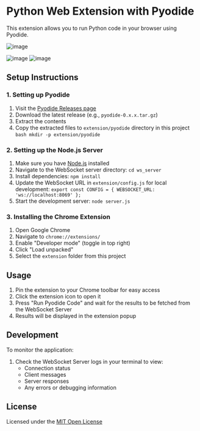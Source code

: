 # Python Web Extension with Pyodide

This extension allows you to run Python code in your browser using Pyodide.

![image](https://github.com/user-attachments/assets/4845c5ba-f465-46b6-b201-9e2380be6f63)

![image](https://github.com/user-attachments/assets/9d3fede8-2851-4026-8143-ecc2eb19b37f) ![image](https://github.com/user-attachments/assets/e0651998-c57a-4d98-b693-0dbad3cb230e)





## Setup Instructions

### 1. Setting up Pyodide

1. Visit the [Pyodide Releases page](https://github.com/pyodide/pyodide/releases)
2. Download the latest release (e.g., `pyodide-0.x.x.tar.gz`)
3. Extract the contents
4. Copy the extracted files to `extension/pyodide` directory in this project   ```bash
   mkdir -p extension/pyodide ```

### 2. Setting up the Node.js Server

1. Make sure you have [Node.js](https://nodejs.org/) installed
2. Navigate to the WebSocket server directory:   ```
   cd ws_server   ```
3. Install dependencies:   ```
   npm install   ```
4. Update the WebSocket URL in `extension/config.js` for local development:   ```
   export const CONFIG = {
       WEBSOCKET_URL: 'ws://localhost:8069'
   };    ```
5. Start the development server:   ```
   node server.js   ```

### 3. Installing the Chrome Extension

1. Open Google Chrome
2. Navigate to `chrome://extensions/`
3. Enable "Developer mode" (toggle in top right)
4. Click "Load unpacked"
5. Select the `extension` folder from this project

## Usage

1. Pin the extension to your Chrome toolbar for easy access
2. Click the extension icon to open it
3. Press "Run Pyodide Code" and wait for the results to be fetched from the WebSocket Server
4. Results will be displayed in the extension popup

## Development

To monitor the application:
1. Check the WebSocket Server logs in your terminal to view:
   - Connection status
   - Client messages
   - Server responses
   - Any errors or debugging information

## License

Licensed under the [MIT Open License](https://opensource.org/licenses/MIT)
